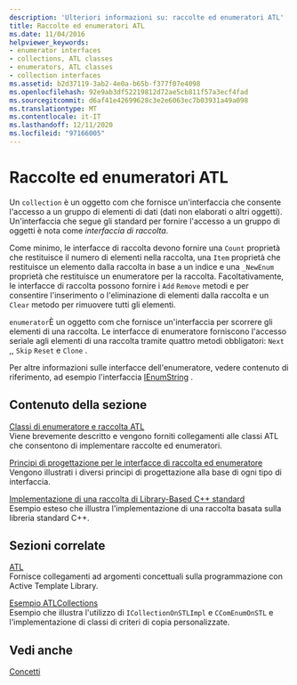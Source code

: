 ```yaml
---
description: 'Ulteriori informazioni su: raccolte ed enumeratori ATL'
title: Raccolte ed enumeratori ATL
ms.date: 11/04/2016
helpviewer_keywords:
- enumerator interfaces
- collections, ATL classes
- enumerators, ATL classes
- collection interfaces
ms.assetid: b2d37119-3ab2-4e0a-b65b-f377f07e4098
ms.openlocfilehash: 92e9ab3df52219812d72ae5cb811f57a3ecf4fad
ms.sourcegitcommit: d6af41e42699628c3e2e6063ec7b03931a49a098
ms.translationtype: MT
ms.contentlocale: it-IT
ms.lasthandoff: 12/11/2020
ms.locfileid: "97166005"
---
```

# <a name="atl-collections-and-enumerators"></a>Raccolte ed enumeratori ATL

Un `collection` è un oggetto com che fornisce un'interfaccia che consente l'accesso a un gruppo di elementi di dati (dati non elaborati o altri oggetti). Un'interfaccia che segue gli standard per fornire l'accesso a un gruppo di oggetti è nota come *interfaccia di raccolta*.

Come minimo, le interfacce di raccolta devono fornire una `Count` proprietà che restituisce il numero di elementi nella raccolta, una `Item` proprietà che restituisce un elemento dalla raccolta in base a un indice e una `_NewEnum` proprietà che restituisce un enumeratore per la raccolta. Facoltativamente, le interfacce di raccolta possono fornire i `Add` `Remove` metodi e per consentire l'inserimento o l'eliminazione di elementi dalla raccolta e un `Clear` metodo per rimuovere tutti gli elementi.

`enumerator`È un oggetto com che fornisce un'interfaccia per scorrere gli elementi di una raccolta. Le interfacce di enumeratore forniscono l'accesso seriale agli elementi di una raccolta tramite quattro metodi obbligatori: `Next` ,, `Skip` `Reset` e `Clone` .

Per altre informazioni sulle interfacce dell'enumeratore, vedere contenuto di riferimento, ad esempio l'interfaccia [IEnumString](/windows/win32/api/objidl/nn-objidl-ienumstring) .

## <a name="in-this-section"></a>Contenuto della sezione

[Classi di enumeratore e raccolta ATL](../atl/atl-collection-and-enumerator-classes.md)<br/>
Viene brevemente descritto e vengono forniti collegamenti alle classi ATL che consentono di implementare raccolte ed enumeratori.

[Principi di progettazione per le interfacce di raccolta ed enumeratore](../atl/design-principles-for-collection-and-enumerator-interfaces.md)<br/>
Vengono illustrati i diversi principi di progettazione alla base di ogni tipo di interfaccia.

[Implementazione di una raccolta di Library-Based C++ standard](../atl/implementing-an-stl-based-collection.md)<br/>
Esempio esteso che illustra l'implementazione di una raccolta basata sulla libreria standard C++.

## <a name="related-sections"></a>Sezioni correlate

[ATL](../atl/active-template-library-atl-concepts.md)<br/>
Fornisce collegamenti ad argomenti concettuali sulla programmazione con Active Template Library.

[Esempio ATLCollections](../overview/visual-cpp-samples.md)<br/>
Esempio che illustra l'utilizzo di `ICollectionOnSTLImpl` e `CComEnumOnSTL` e l'implementazione di classi di criteri di copia personalizzate.

## <a name="see-also"></a>Vedi anche

[Concetti](../atl/active-template-library-atl-concepts.md)

